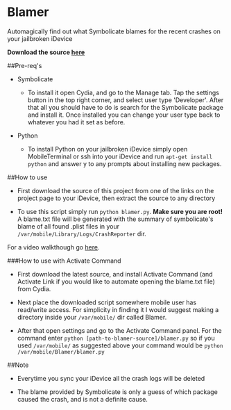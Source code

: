 Blamer
======

Automagically find out what Symbolicate blames for the recent crashes on your jailbroken iDevice

**Download the source [here](https://github.com/walshie4/Blamer/archive/master.zip)**

##Pre-req's
* Symbolicate
    * To install it open Cydia, and go to the Manage tab. Tap the settings button in the top right corner,
    and select user type 'Developer'. After that all you should have to do is search for the Symbolicate package
    and install it. Once installed you can change your user type back to whatever you had it set as before.

* Python
    * To install Python on your jailbroken iDevice simply open MobileTerminal or ssh into your iDevice and run
    `apt-get install python` and answer y to any prompts about installing new packages.

##How to use
* First download the source of this project from one of the links on the project page to your iDevice, then extract the source to
any directory

* To use this script simply run `python blamer.py`. **Make sure you are root!** A blame.txt file will be generated with
the summary of symbolicate's blame of all found .plist files in your `/var/mobile/Library/Logs/CrashReporter` dir.

For a video walkthough go [here](http://youtu.be/IoeE5im7Lfo).

###How to use with Activate Command

* First download the latest source, and install Activate Command (and Activate Link if you would
like to automate opening the blame.txt file) from Cydia.

* Next place the downloaded script somewhere mobile user has read/write access. For simplicity in finding it I would
suggest making a directory inside your `/var/mobile/` dir called Blamer.

* After that open settings and go to the Activate Command panel. For the command enter 
`python [path-to-blamer-source]/blamer.py` so if you used `/var/mobile/` as suggested above your command would be
`python /var/mobile/Blamer/blamer.py`


##Note
* Everytime you sync your iDevice all the crash logs will be deleted

* The blame provided by Symbolicate is only a guess of which package caused the crash, and is not a definite
cause.
